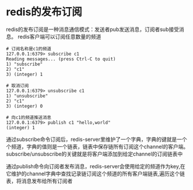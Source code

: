 # redis的发布订阅


redis的发布订阅是一种消息通信模式：发送者pub发送消息，订阅者sub接受消息。
redis客户端可以订阅任意数量的频道

```
# 订阅名称是c1的频道
127.0.0.1:6379> subscribe c1 
Reading messages... (press Ctrl-C to quit)
1) "subscribe"
2) "c1"
3) (integer) 1

# 取消订阅
127.0.0.1:6379> unsubscribe c1 
1) "unsubscribe"
2) "c1"
3) (integer) 0

# 向c1的频道推送消息
127.0.0.1:6379> publish c1 "hello,world"
(integer) 1

```

通过subscribe命令订阅后，redis-server里维护了一个字典，字典的键就是一个个频道，字典的值则是一个链表，链表中保存链所有订阅这个channel的客户端。subscribe/unsubscribe的关键就是将客户端添加到给定channel的订阅链表中

通过publish命令向订阅者发布消息，redis-server会使用给定的频道作为key,在它维护的channel字典中查找记录链订阅这个频道的所有客户端链表,遍历这个链表，将消息发布给所有订阅者
